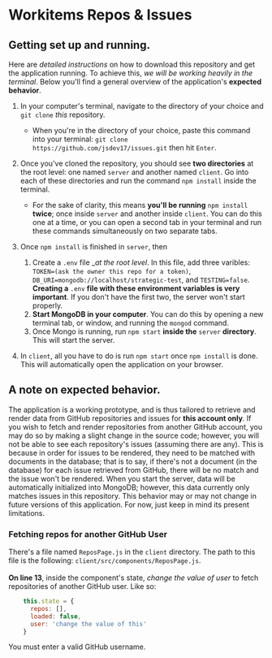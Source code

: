 # Workitems Repos & Issues

## Getting set up and running.
Here are _detailed instructions_ on how to download this
repository and get the application running. To achieve this, _we will be working heavily in the terminal_. Below you'll find a general overview of the application's __expected behavior__.

1. In your computer's terminal, navigate to the directory of your choice and `git clone` _this_ repository.
    - When you're in the directory of your choice, paste this command into your terminal: `git clone https://github.com/jsdev17/issues.git` then hit `Enter`.

1. Once you've cloned the repository, you should see __two directories__ at the root level: one named `server` and another named `client`. Go into each of these directories and run the command `npm install` inside the terminal.
    - For the sake of clarity, this means __you'll be running__ `npm install` __twice__; once inside `server` and another inside `client`. You can do this one at a time, or you can open a second tab in your terminal and run these commands simultaneously on two separate tabs.

1. Once `npm install` is finished in `server`, then
    1. Create a `.env` file __at the root level_. In this file, add three varibles: `TOKEN=(ask the owner this repo for a token)`,  `DB_URI=mongodb://localhost/strategic-test`, and `TESTING=false`. __Creating a__ `.env` __file with these environment variables is very important__. If you don't have the first two, the server won't start properly.
    1. __Start MongoDB in your computer__. You can do this by opening a new terminal tab, or window, and running the `mongod` command.
    1. Once Mongo is running, run `npm start` __inside the__ `server` __directory__. This will start the server.
1. In `client`, all you have to do is run `npm start` once `npm install` is done. This will automatically open the application on your browser.

## A note on expected behavior.
The application is a working prototype, and is thus tailored to retrieve and render data from GitHub repositories and issues for __this account only__. If you wish to fetch and render repositories from another GitHub account, you may do so by making a
slight change in the source code; however, you will not be able to see each repository's issues (assuming there are any). This is because in order for issues to be rendered, they need to be matched with documents in the database; that is to say, if there's not a document (in the database) for each issue retrieved from GitHub, there will be no match and the issue won't be rendered. When you start the server, data will be automatically initialized into MongoDB; however, this data currently only matches issues in this repository. This behavior may or may not change in future versions of this application. For now, just keep in mind its present limitations.

### Fetching repos for another GitHub User
There's a file named `ReposPage.js` in the `client` directory. The path to this file is the following: `client/src/components/ReposPage.js`. <br /><br />
__On line 13__, inside the component's state, _change the value of user_ to fetch repositories of another GitHub user. Like so:
```javascript
    this.state = {
      repos: [],
      loaded: false,
      user: 'change the value of this'
    }
```
You must enter a valid GitHub username.
